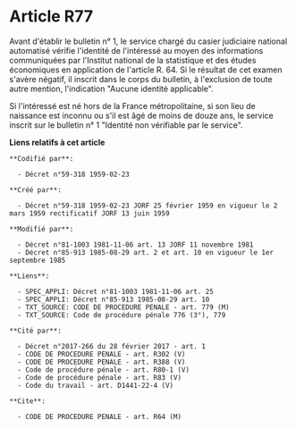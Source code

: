 # Article R77

Avant d'établir le bulletin n° 1, le service chargé du casier judiciaire national automatisé vérifie l'identité de
l'intéressé au moyen des informations communiquées par l'Institut national de la statistique et des études économiques en
application de l'article R. 64. Si le résultat de cet examen s'avère négatif, il inscrit dans le corps du bulletin, à
l'exclusion de toute autre mention, l'indication "Aucune identité applicable".

Si l'intéressé est né hors de la France métropolitaine, si son lieu de naissance est inconnu ou s'il est âgé de moins de
douze ans, le service inscrit sur le bulletin n° 1 "Identité non vérifiable par le service".

**Liens relatifs à cet article**

	**Codifié par**:

	  - Décret n°59-318 1959-02-23

	**Créé par**:

	  - Décret n°59-318 1959-02-23 JORF 25 février 1959 en vigueur le 2 mars 1959 rectificatif JORF 13 juin 1959

	**Modifié par**:

	  - Décret n°81-1003 1981-11-06 art. 13 JORF 11 novembre 1981
	  - Décret n°85-913 1985-08-29 art. 2 et art. 10 en vigueur le 1er septembre 1985

	**Liens**:

	  - SPEC_APPLI: Décret n°81-1003 1981-11-06 art. 25
	  - SPEC_APPLI: Décret n°85-913 1985-08-29 art. 10
	  - TXT_SOURCE: CODE DE PROCEDURE PENALE - art. 779 (M)
	  - TXT_SOURCE: Code de procédure pénale 776 (3°), 779

	**Cité par**:

	  - Décret n°2017-266 du 28 février 2017 - art. 1
	  - CODE DE PROCEDURE PENALE - art. R302 (V)
	  - CODE DE PROCEDURE PENALE - art. R388 (V)
	  - Code de procédure pénale - art. R80-1 (V)
	  - Code de procédure pénale - art. R83 (V)
	  - Code du travail - art. D1441-22-4 (V)

	**Cite**:

	  - CODE DE PROCEDURE PENALE - art. R64 (M)
